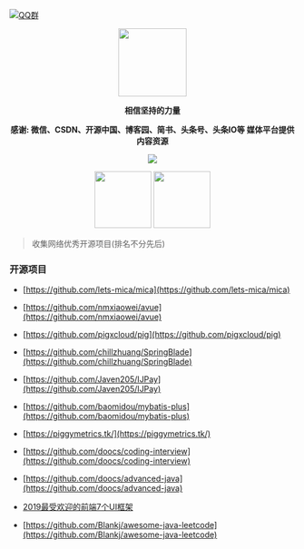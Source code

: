 [![QQ群](https://img.shields.io/badge/扣扣群-973085376-red.svg)](//shang.qq.com/wpa/qunwpa?idkey=bc73f12268da5c5eafcfc91f0dd05eb7fed033420921ef7bf4eca316deb7e12)

<p align="center">
   <img src="https://timgsa.baidu.com/timg?image&quality=80&size=b9999_10000&sec=1567072905503&di=058dd45bf8de45b81703b703d915acfc&imgtype=0&src=http%3A%2F%2Fn.sinaimg.cn%2Fsinacn%2Fw462h336%2F20180301%2F3f38-fwnpcns6226738.jpg" height="120">
</p>

<p align="center">
   <strong>相信坚持的力量</strong>
</p>

<p align="center">
   <strong>感谢: 微信、CSDN、开源中国、博客园、简书、头条号、头条IO等 媒体平台提供内容资源</strong>
</p>

<p align="center">
   <a target="_blank" href="https://github.com/P-P-X/awesome-collector">
       <img src="https://img.shields.io/github/stars/P-P-X/awesome-collector.svg?style=social&label=Stars"></img>
   </a>
</p>	
 
<p align="center">
   <img src="http://p9-tt.byteimg.com/img/mosaic-legacy/2426b000084216a465aa5~noop_430x430.jpeg" height="100">
   <img src="http://p3-tt.byteimg.com/img/mosaic-legacy/2425700002d408dcf8a93~noop_636x633.jpeg" height="100">
</p>  

> 收集网络优秀开源项目(排名不分先后)

### 开源项目

- [https://github.com/lets-mica/mica](https://github.com/lets-mica/mica)

- [https://github.com/nmxiaowei/avue](https://github.com/nmxiaowei/avue)

- [https://github.com/pigxcloud/pig](https://github.com/pigxcloud/pig)

- [https://github.com/chillzhuang/SpringBlade](https://github.com/chillzhuang/SpringBlade)

- [https://github.com/Javen205/IJPay](https://github.com/Javen205/IJPay)

- [https://github.com/baomidou/mybatis-plus](https://github.com/baomidou/mybatis-plus)

- [https://piggymetrics.tk/](https://piggymetrics.tk/)

- [https://github.com/doocs/coding-interview](https://github.com/doocs/coding-interview)

- [https://github.com/doocs/advanced-java](https://github.com/doocs/advanced-java)

- [2019最受欢迎的前端7个UI框架](https://www.jianshu.com/p/851c8b4f5d07)

- [https://github.com/Blankj/awesome-java-leetcode](https://github.com/Blankj/awesome-java-leetcode)
